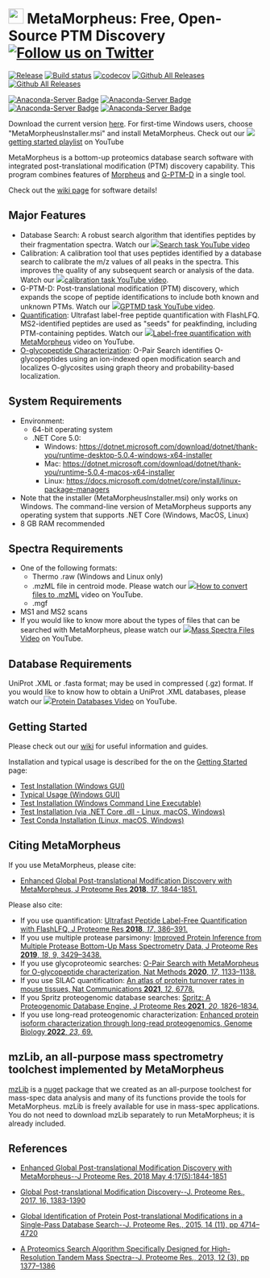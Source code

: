 # <img src="https://user-images.githubusercontent.com/16883585/75211541-da01c680-5749-11ea-9f6c-096dc2ec4dbc.png" width="30"/> MetaMorpheus: Free, Open-Source PTM Discovery [![Follow us on Twitter](https://img.shields.io/twitter/follow/smith_chem_wisc?label=Twitter&style=social)](https://twitter.com/smith_chem_wisc)

[![Release](https://img.shields.io/github/v/release/smith-chem-wisc/MetaMorpheus)](https://github.com/smith-chem-wisc/MetaMorpheus/releases/latest)
[![Build status](https://ci.appveyor.com/api/projects/status/0jt31252xny5aoxt/branch/master?svg=true)](https://ci.appveyor.com/project/smith-chem-wisc/metamorpheus/branch/master)
[![codecov](https://codecov.io/gh/smith-chem-wisc/MetaMorpheus/branch/master/graph/badge.svg)](https://codecov.io/gh/smith-chem-wisc/MetaMorpheus)
[![Github All Releases](https://img.shields.io/github/downloads/smith-chem-wisc/MetaMorpheus/total.svg)](https://github.com/smith-chem-wisc/MetaMorpheus/releases)
[![Github All Releases](https://img.shields.io/docker/pulls/smithchemwisc/metamorpheus)](https://hub.docker.com/r/smithchemwisc/metamorpheus/tags?page=1&ordering=last_updated)

[![Anaconda-Server Badge](https://anaconda.org/conda-forge/metamorpheus/badges/installer/conda.svg)](https://conda.anaconda.org/conda-forge)
[![Anaconda-Server Badge](https://anaconda.org/conda-forge/metamorpheus/badges/version.svg)](https://anaconda.org/conda-forge/metamorpheus)
[![Anaconda-Server Badge](https://anaconda.org/conda-forge/metamorpheus/badges/platforms.svg)](https://anaconda.org/conda-forge/metamorpheus)
[![Anaconda-Server Badge](https://anaconda.org/conda-forge/metamorpheus/badges/downloads.svg)](https://anaconda.org/conda-forge/metamorpheus)

Download the current version [here](https://github.com/smith-chem-wisc/MetaMorpheus/releases/latest). For first-time Windows users, choose "MetaMorpheusInstaller.msi" and install MetaMorpheus. Check out our <img src ="https://user-images.githubusercontent.com/16841846/40379523-eb130166-5dbb-11e8-8a03-559599cdd560.png">[getting started playlist](https://www.youtube.com/playlist?list=PLVk5tTSZ1aWlYiTvJbRj6hjVDq4qH3w__) on YouTube 

MetaMorpheus is a bottom-up proteomics database search software with integrated post-translational modification (PTM) discovery capability.
This program combines features of [Morpheus](https://github.com/cwenger/Morpheus) and [G-PTM-D](https://github.com/smith-chem-wisc/gptmd) in a single tool.

Check out the [wiki page](https://github.com/smith-chem-wisc/MetaMorpheus/wiki) for software details!

## Major Features

* Database Search: A robust search algorithm that identifies peptides by their fragmentation spectra. Watch our <img src ="https://user-images.githubusercontent.com/16841846/40379523-eb130166-5dbb-11e8-8a03-559599cdd560.png">[Search task YouTube video](https://www.youtube.com/watch?v=sUM12UBJNuA)
* Calibration: A calibration tool that uses peptides identified by a database search to calibrate the m/z values of all peaks in the spectra. This improves the quality of any subsequent search or analysis of the data. Watch our <img src ="https://user-images.githubusercontent.com/16841846/40379523-eb130166-5dbb-11e8-8a03-559599cdd560.png">[calibration task YouTube video](https://www.youtube.com/watch?v=_LfiOqqqj8Q).
* G-PTM-D: Post-translational modification (PTM) discovery, which expands the scope of peptide identifications to include both known and unknown PTMs. Watch our <img src ="https://user-images.githubusercontent.com/16841846/40379523-eb130166-5dbb-11e8-8a03-559599cdd560.png">[GPTMD task YouTube video](https://www.youtube.com/watch?v=fXGT4XExLBo).
* [Quantification](https://github.com/smith-chem-wisc/MetaMorpheus/wiki/Quantification): Ultrafast label-free peptide quantification with FlashLFQ. MS2-identified peptides are used as "seeds" for peakfinding, including PTM-containing peptides. Watch our <img src ="https://user-images.githubusercontent.com/16841846/40379523-eb130166-5dbb-11e8-8a03-559599cdd560.png">[Label-free quantification with MetaMorpheus](https://www.youtube.com/watch?v=jgXRuExtuRI) video on YouTube.
* [O-glycopeptide Characterization](https://github.com/smith-chem-wisc/MetaMorpheus/wiki/1_New-Task:-O-Glyco-Search): O-Pair Search identifies O-glycopeptides using an ion-indexed open modification search and localizes O-glycosites using graph theory and probability-based localization.

## System Requirements

* Environment:
  * 64-bit operating system
  * .NET Core 5.0:
     * Windows: https://dotnet.microsoft.com/download/dotnet/thank-you/runtime-desktop-5.0.4-windows-x64-installer
     * Mac: https://dotnet.microsoft.com/download/dotnet/thank-you/runtime-5.0.4-macos-x64-installer
     * Linux: https://docs.microsoft.com/dotnet/core/install/linux-package-managers
* Note that the installer (MetaMorpheusInstaller.msi) only works on Windows. The command-line version of MetaMorpheus supports any operating system that supports .NET Core (Windows, MacOS, Linux)
* 8 GB RAM recommended

## Spectra Requirements

* One of the following formats:
   * Thermo .raw (Windows and Linux only)
   * .mzML file in centroid mode. Please watch our <img src ="https://user-images.githubusercontent.com/16841846/40379523-eb130166-5dbb-11e8-8a03-559599cdd560.png">[How to convert files to .mzML](https://www.youtube.com/watch?v=hOJ6ibCA5Pk) video on YouTube.
   * .mgf
* MS1 and MS2 scans
* If you would like to know more about the types of files that can be searched with MetaMorpheus, please watch our <img src ="https://user-images.githubusercontent.com/16841846/40379523-eb130166-5dbb-11e8-8a03-559599cdd560.png">[Mass Spectra Files Video](https://www.youtube.com/watch?v=SN6_T2JyxhA&list=PLVk5tTSZ1aWlhNPh7jxPQ8pc0ElyzSUQb&index=3) on YouTube.

## Database Requirements

UniProt .XML or .fasta format; may be used in compressed (.gz) format. If you would like to know how to obtain a UniProt .XML databases, please watch our <img src ="https://user-images.githubusercontent.com/16841846/40379523-eb130166-5dbb-11e8-8a03-559599cdd560.png">[Protein Databases Video](https://www.youtube.com/watch?v=LFvCj04r5kU&index=2&list=PLVk5tTSZ1aWlhNPh7jxPQ8pc0ElyzSUQb) on YouTube.

## Getting Started

Please check out our [wiki](https://github.com/smith-chem-wisc/MetaMorpheus/wiki) for useful information and guides.

Installation and typical usage is described for the on the [Getting Started](https://github.com/smith-chem-wisc/MetaMorpheus/wiki/Getting-Started) page:
* [Test Installation (Windows GUI)](https://github.com/smith-chem-wisc/MetaMorpheus/wiki/Getting-Started#test-installation-windows-gui)
* [Typical Usage (Windows GUI)](https://github.com/smith-chem-wisc/MetaMorpheus/wiki/Getting-Started#typical-usage-windows-gui)
* [Test Installation (Windows Command Line Executable)](https://github.com/smith-chem-wisc/MetaMorpheus/wiki/Getting-Started#test-installation-windows-command-line-executable)
* [Test Installation (via .NET Core .dll - Linux, macOS, Windows)](https://github.com/smith-chem-wisc/MetaMorpheus/wiki/Getting-Started#test-installation-via-net-core-dll---linux-macos-windows)
* [Test Conda Installation (Linux, macOS, Windows)](https://github.com/smith-chem-wisc/MetaMorpheus/wiki/Getting-Started#test-conda-installation-linux-macos-windows)


## Citing MetaMorpheus

If you use MetaMorpheus, please cite:
* [Enhanced Global Post-translational Modification Discovery with MetaMorpheus, J Proteome Res **2018**, _17_, 1844-1851.](https://pubs.acs.org/doi/10.1021/acs.jproteome.7b00873)

Please also cite:
* If you use quantification: [Ultrafast Peptide Label-Free Quantification with FlashLFQ, J Proteome Res **2018**, _17_, 386–391.](https://pubs.acs.org/doi/10.1021/acs.jproteome.7b00608)
* If you use multiple protease parsimony: [Improved Protein Inference from Multiple Protease Bottom-Up Mass Spectrometry Data, J Proteome Res **2019**, _18_, 9, 3429–3438.](https://pubs.acs.org/doi/10.1021/acs.jproteome.9b00330)
* If you use glycoproteomic searches: [O-Pair Search with MetaMorpheus for O-glycopeptide characterization, Nat Methods **2020**, _17_, 1133–1138.](https://www.nature.com/articles/s41592-020-00985-5)
* If you use SILAC quantification: [An atlas of protein turnover rates in mouse tissues, Nat Communications **2021**, _12_, 6778.](https://www.nature.com/articles/s41467-021-26842-3)
* If you Spritz proteogenomic database searches: [Spritz: A Proteogenomic Database Engine, J Proteome Res **2021**, _20_, 1826–1834.](https://pubs.acs.org/doi/10.1021/acs.jproteome.0c00407)
* If you use long-read proteogenomic characterization: [Enhanced protein isoform characterization through long-read proteogenomics, Genome Biology **2022**, _23_, 69.](https://genomebiology.biomedcentral.com/articles/10.1186/s13059-022-02624-y)

## mzLib, an all-purpose mass spectrometry toolchest implemented by MetaMorpheus

[mzLib](https://github.com/smith-chem-wisc/mzLib) is a [nuget](https://www.nuget.org/packages/mzLib/) package that we created as an all-purpose toolchest for mass-spec data analysis and many of its functions provide the tools for MetaMorpheus. mzLib is freely available for use in mass-spec applications. You do not need to download mzLib separately to run MetaMorpheus; it is already included.

## References

* [Enhanced Global Post-translational Modification Discovery with MetaMorpheus--J Proteome Res. 2018 May 4;17(5):1844-1851](https://pubs.acs.org/doi/10.1021/acs.jproteome.7b00873)
* [Global Post-translational Modification Discovery--J. Proteome Res., 2017, 16, 1383-1390](http://pubs.acs.org/doi/abs/10.1021/acs.jproteome.6b00034)

* [Global Identification of Protein Post-translational Modifications in a Single-Pass Database Search--J. Proteome Res., 2015, 14 (11), pp 4714–4720](http://pubs.acs.org/doi/abs/10.1021/acs.jproteome.5b00599)

* [A Proteomics Search Algorithm Specifically Designed for High-Resolution Tandem Mass Spectra--J. Proteome Res., 2013, 12 (3), pp 1377–1386](http://pubs.acs.org/doi/abs/10.1021/pr301024c)
